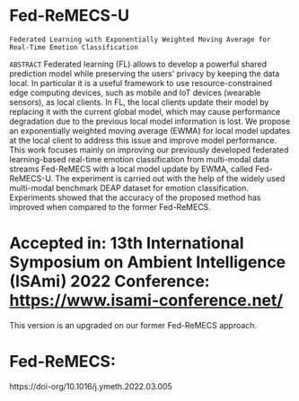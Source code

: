 # Fed-ReMECS-U
`Federated Learning with Exponentially Weighted Moving Average for Real-Time Emotion Classification`

`ABSTRACT`
Federated learning (FL) allows to develop a powerful shared prediction model while preserving the users' privacy by keeping the data local. In particular it is a useful framework to use resource-constrained edge computing devices, such as mobile and IoT devices (wearable sensors), as local clients. In FL, the local clients update their model by replacing it with the current global model, which may cause performance degradation due to the previous local model information is lost. We propose an exponentially weighted moving average (EWMA) for local model updates at the local client to address this issue and improve model performance. This work focuses mainly on improving our previously developed federated learning-based real-time emotion classification from multi-modal data streams Fed-ReMECS with a local model update  by EWMA, called Fed-ReMECS-U. The experiment is carried out with the help of the widely used multi-modal benchmark DEAP dataset for emotion classification. Experiments showed that the accuracy of the proposed method has improved when compared to the former Fed-ReMECS.

# Accepted in: 13th International Symposium on Ambient Intelligence (ISAmi) 2022 Conference: https://www.isami-conference.net/


This version is an upgraded on our former Fed-ReMECS approach. 
# Fed-ReMECS: 
https://doi-org/10.1016/j.ymeth.2022.03.005
